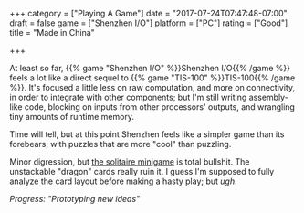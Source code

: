 +++
category = ["Playing A Game"]
date = "2017-07-24T07:47:48-07:00"
draft = false
game = ["Shenzhen I/O"]
platform = ["PC"]
rating = ["Good"]
title = "Made in China"

+++

At least so far, {{% game "Shenzhen I/O" %}}Shenzhen I/O{{% /game %}} feels a lot like a direct sequel to {{% game "TIS-100" %}}TIS-100{{% /game %}}.  It's focused a little less on raw computation, and more on connectivity, in order to integrate with other components; but I'm still writing assembly-like code, blocking on inputs from other processors' outputs, and wrangling tiny amounts of runtime memory.

Time will tell, but at this point Shenzhen feels like a simpler game than its forebears, with puzzles that are more "cool" than puzzling.

Minor digression, but <a href="http://store.steampowered.com/app/570490/">the solitaire minigame</a> is total bullshit.  The unstackable "dragon" cards really ruin it.  I guess I'm supposed to fully analyze the card layout before making a hasty play; but <i>ugh</i>.

<i>Progress: "Prototyping new ideas"</i>
